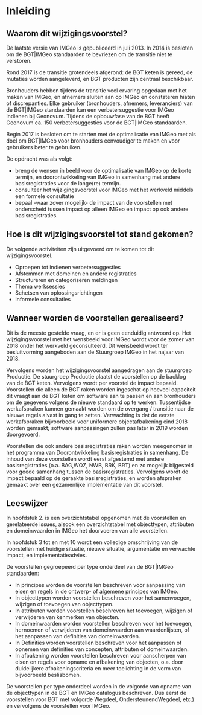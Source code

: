 # Inleiding

## Waarom dit wijzigingsvoorstel?

De laatste versie van IMGeo is gepubliceerd in juli 2013. In 2014 is besloten om
de BGT\|IMGeo standaarden te bevriezen om de transitie niet te verstoren.

Rond 2017 is de transitie grotendeels afgerond: de BGT keten is gereed, de
mutaties worden aangeleverd, en BGT producten zijn centraal beschikbaar.

Bronhouders hebben tijdens de transitie veel ervaring opgedaan met het maken van
IMGeo, en afnemers sluiten aan op IMGeo en constateren hiaten of discrepanties.
Elke gebruiker (bronhouders, afnemers, leveranciers) van de BGT\|IMGeo
standaarden kan een verbetersuggestie voor IMGeo indienen bij Geonovum. Tijdens
de opbouwfase van de BGT heeft Geonovum ca. 150 verbetersuggesties voor de
BGT\|IMGeo standaarden.

Begin 2017 is besloten om te starten met de optimalisatie van IMGeo met als doel
om BGT\|IMGeo voor bronhouders eenvoudiger te maken en voor gebruikers beter te
gebruiken.

De opdracht was als volgt:

- breng de wensen in beeld voor de optimalisatie van IMGeo op de korte termijn, en doorontwikkeling van IMGeo in samenhang met andere
    basisregistraties voor de lange(re) termijn. 
- consulteer het wijzigingsvoorstel voor IMGeo met het werkveld middels een formele consultatie
- bepaal -waar zover mogelijk- de impact van de voorstellen met onderscheid tussen impact op alleen IMGeo en impact op ook andere basisregistraties.

## Hoe is dit wijzigingsvoorstel tot stand gekomen?

De volgende activiteiten zijn uitgevoerd om te komen tot dit wijzigingsvoorstel.

-   Oproepen tot indienen verbetersuggesties
-   Afstemmen met domeinen en andere registraties
-   Structureren en categoriseren meldingen
-   Thema werksessies
-   Schetsen van oplossingsrichtingen
-   Informele consultaties

## Wanneer worden de voorstellen gerealiseerd?

Dit is de meeste gestelde vraag, en er is geen eenduidig antwoord op. Het
wijzigingsvoorstel met het wensbeeld voor IMGeo wordt voor de zomer van 2018
onder het werkveld geconsulteerd. Dit wensbeeld wordt ter besluitvorming
aangeboden aan de Stuurgroep IMGeo in het najaar van 2018.

Vervolgens worden het wijzigingsvoorstel aangedragen aan de stuurgroep
Productie. De stuurgroep Productie plaatst de voorstellen op de backlog van de
BGT keten. Vervolgens wordt per voorstel de impact bepaald. Voorstellen die
alleen de BGT raken worden ingeschat op hoeveel capaciteit dit vraagt aan de BGT
keten om software aan te passen en aan bronhouders om de gegevens volgens de
nieuwe standaard op te werken. Tussentijdse werkafspraken kunnen gemaakt worden
om de overgang / transitie naar de nieuwe regels alvast in gang te zetten.
Verwachting is dat de eerste werkafspraken bijvoorbeeld voor uniformere
objectafbakening eind 2018 worden gemaakt; software aanpassingen zullen pas
later in 2019 worden doorgevoerd.

Voorstellen die ook andere basisregistraties raken worden meegenomen in het
programma van Doorontwikkeling basisregistraties in samenhang. De inhoud van
deze voorstellen wordt eerst afgestemd met andere basisregistraties (o.a.
BAG,WOZ, NWB, BRK, BRT) en zo mogelijk bijgesteld voor goede samenhang tussen de
basisregistraties. Vervolgens wordt de impact bepaald op de geraakte
basisregistraties, en worden afspraken gemaakt over een gezamenlijke
implementatie van dit voorstel.

## Leeswijzer
In hoofdstuk 2. is een overzichtstabel opgenomen met de voorstellen en gerelateerde issues, alsook een overzichtstabel met objecttypen, attributen en domeinwaarden in IMGeo het doorvoeren van alle voorstellen.

In hoofdstuk 3 tot en met 10 wordt een volledige omschrijving van de voorstellen met huidige situatie, nieuwe situatie, argumentatie en verwachte impact, en implementatieadvies.

De voorstellen gegroepeerd per type onderdeel van de BGT\|IMGeo standaarden:

- In principes worden de voorstellen beschreven voor aanpassing van eisen en regels in de ontwerp- of algemene principes van IMGeo.
- In objecttypen worden voorstellen beschreven voor het samenvoegen, wijzigen of toevoegen van objecttypen.
- In attributen worden voorstellen beschreven het toevoegen, wijzigen of verwijderen van kenmerken van objecten.
- In domeinwaarden worden voorstellen beschreven voor het toevoegen, hernoemen of verwijderen van domeinwaarden aan waardenlijsten, of het aanpassen van definities van domeinwaarden.
- In Definities worden voorstellen beschreven voor het aanpassen of opnemen van definities van concepten, attributen of domeinwaarden.
- In afbakening worden voorstellen beschreven voor aanscherpen van eisen en regels voor opname en afbakening van objecten, o.a. door
    duidelijkere afbakeningscriteria en meer toelichting in de vorm van bijvoorbeeld beslisbomen.

De voorstellen per type onderdeel worden in de volgorde van opname van de
objecttypen in de BGT en IMGeo catalogus beschreven. Dus eerst de voorstellen
voor BGT met volgorde Wegdeel, OndersteunendWegdeel, etc.) en vervolgens de
voorstellen voor IMGeo.
